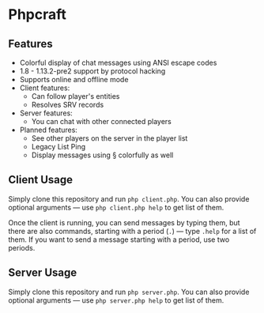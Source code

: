 # Phpcraft

## Features

- Colorful display of chat messages using ANSI escape codes
- 1.8 - 1.13.2-pre2 support by protocol hacking
- Supports online and offline mode
- Client features:
  - Can follow player's entities
  - Resolves SRV records
- Server features:
  - You can chat with other connected players
- Planned features:
  - See other players on the server in the player list
  - Legacy List Ping
  - Display messages using § colorfully as well

## Client Usage

Simply clone this repository and run `php client.php`. You can also provide optional arguments — use `php client.php help` to get list of them.

Once the client is running, you can send messages by typing them, but there are also commands, starting with a period (`.`) — type `.help` for a list of them. If you want to send a message starting with a period, use two periods.

## Server Usage

Simply clone this repository and run `php server.php`. You can also provide optional arguments — use `php server.php help` to get list of them.
